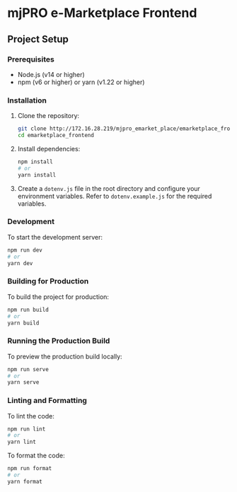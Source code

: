# mjPRO e-Marketplace Frontend

## Project Setup

### Prerequisites

- Node.js (v14 or higher)
- npm (v6 or higher) or yarn (v1.22 or higher)

### Installation

1. Clone the repository:

   ```sh
   git clone http://172.16.28.219/mjpro_emarket_place/emarketplace_frontend.git
   cd emarketplace_frontend
   ```

2. Install dependencies:

   ```sh
   npm install
   # or
   yarn install
   ```

3. Create a `dotenv.js` file in the root directory and configure your environment variables. Refer to `dotenv.example.js` for the required variables.

### Development

To start the development server:

```sh
npm run dev
# or
yarn dev
```

### Building for Production

To build the project for production:

```sh
npm run build
# or
yarn build
```

### Running the Production Build

To preview the production build locally:

```sh
npm run serve
# or
yarn serve
```

### Linting and Formatting

To lint the code:

```sh
npm run lint
# or
yarn lint
```

To format the code:

```sh
npm run format
# or
yarn format
```
